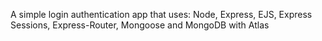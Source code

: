 A simple login authentication app that uses:
Node, Express, EJS, Express Sessions, Express-Router, Mongoose and MongoDB with Atlas